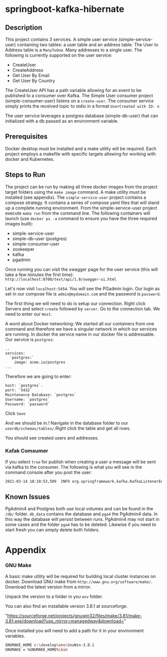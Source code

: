 # springboot-kafka-hibernate

## Description

This project contains 3 services. A simple user service (simple-service-user) containing two tables: a user table and an address table. The User to Address table is a `ManyToOne`. Many addresses to a single user. The following is currently supported on the user service:

* CreateUser
* CreateAddress
* Get User By Email
* Get User By Country

The CreateUser API has a path variable allowing for an event to be published to a consumer over Kafka. The Simple User consumer project (simple-consumer-user) listens on a `create-user`. The consumer service simply prints the received topic to stdio in a format `UserCreated with ID: n`

The user service leverages a postgres database (simple-db-user) that can initialized with a db passed as an environment variable.

## Prerequisites

Docker desktop must be installed and a make utility will be required. Each project employs a makefile with specific targets allowing for working with docker and Kubernetes.

## Steps to Run

The project can be run by making all three docker images from the project target folders using the `make image` command. A make utility must be installed (see appendix). The `simple-service-user` project contains a compose strategy. It contains a series of compose yaml files that will stand up a complete running environment. From the simple-service-user project execute `make run` from the command line. The following containers will launch (use `docker ps -a` command to ensure you have the three required images built):

* simple-service-user
* simple-db-user (postgres)
* simple-consumer-user
* zookeeper
* kafka
* pgadmin

Once running you can visit the swagger page for the user service (this will take a few minutes the first time):
`http://localhost:8700/test/api/1.0/swagger-ui.html`

Let's now visit `localhost:5454`. You will see the PGadmin login. Our login as set in our compose file is `admin@mydomain.com` and the password is `password`.

The first thing we will need to do is setup our connection. Right click Servers and select `create` followed by `server`. Go to the connection tab. We need to enter our `Host`.

A word about Docker networking:
We started all our containers from one command and therefore we have a singular network in which our services are running. In docker the service name in our docker file is addressable. Our service is `postgres`:

```bash
..
services:
  `postgres:`
    image: acme.io/postgres
...
```

Therefore we are going to enter:

```bash
host: `postgres`.
port: `5432`
Maintenance Database: `postgres`
Username: `postgres`
Password: `password`
```

Click `Save`

And we should be in.!
Navigate in the database folder to our `userdb/schemas/tables/`.Right click the table and get all rows.

You should see created users and addresses.

### Kafak Comsumer

If you select `true` for publish when creating a user a message will be sent via kafka to the consumer. The following is what you will see in the command console after you post the user:

```cmd
2021-03-14 18:10:53,509  INFO org.springframework.kafka.KafkaListenerEndpointContainer#0-0-C-1 com.acme.unified.user.consumer.kafka.KafkaConsumer receiveMessage - Received message='UserCreated with ID: 2' on topic='create-user'

```

## Known Issues

PgAdmin4 and Postgres both use local volumes and can be found in the `/db/` folder. `db_data` contains the database and `pga4` the PgAdmin4 data. In this way the database will persist between runs. PgAdmin4 may not start in some cases and the folder `pga4` has to be deleted. Likewise if you need to start fresh you can simply delete both folders.

# Appendix

### GNU Make

A basic make utility will be required for building local cluster instances on docker. Download GNU make from `http://www.gnu.org/software/make/`. Download the latest version from a mirror.

Unpack the version to a folder in you `env` folder.

You can also find an installable version 3.8.1 at sourceforge.

"https://sourceforge.net/projects/gnuwin32/files/make/3.81/make-3.81.exe/download?use_mirror=managedway&download="

Once installed you will need to add a path for it in your environment variables.

```bash
GNUMAKE_HOME c:\develop\env\GnuWin-3.8.1
GNUMAKE = %GNUMAKE_HOME%\bin

```
